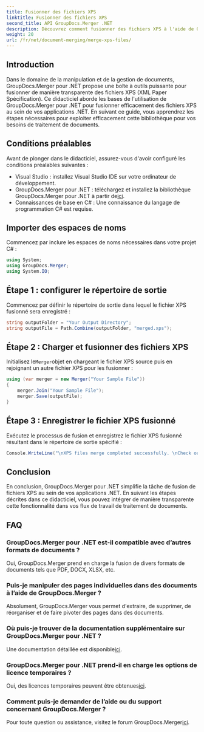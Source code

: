 ```yaml
---
title: Fusionner des fichiers XPS
linktitle: Fusionner des fichiers XPS
second_title: API GroupDocs.Merger .NET
description: Découvrez comment fusionner des fichiers XPS à l'aide de GroupDocs.Merger pour .NET sans effort. Simplifiez le traitement des documents dans vos applications .NET.
weight: 20
url: /fr/net/document-merging/merge-xps-files/
---
```

## Introduction
Dans le domaine de la manipulation et de la gestion de documents, GroupDocs.Merger pour .NET propose une boîte à outils puissante pour fusionner de manière transparente des fichiers XPS (XML Paper Spécification). Ce didacticiel aborde les bases de l'utilisation de GroupDocs.Merger pour .NET pour fusionner efficacement des fichiers XPS au sein de vos applications .NET. En suivant ce guide, vous apprendrez les étapes nécessaires pour exploiter efficacement cette bibliothèque pour vos besoins de traitement de documents.
## Conditions préalables
Avant de plonger dans le didacticiel, assurez-vous d'avoir configuré les conditions préalables suivantes :
- Visual Studio : installez Visual Studio IDE sur votre ordinateur de développement.
-  GroupDocs.Merger pour .NET : téléchargez et installez la bibliothèque GroupDocs.Merger pour .NET à partir de[ici](https://releases.groupdocs.com/merger/net/).
- Connaissances de base en C# : Une connaissance du langage de programmation C# est requise.

## Importer des espaces de noms
Commencez par inclure les espaces de noms nécessaires dans votre projet C# :
```csharp
using System; 
using GroupDocs.Merger;
using System.IO;
```
## Étape 1 : configurer le répertoire de sortie
Commencez par définir le répertoire de sortie dans lequel le fichier XPS fusionné sera enregistré :
```csharp
string outputFolder = "Your Output Directory";
string outputFile = Path.Combine(outputFolder, "merged.xps");
```
## Étape 2 : Charger et fusionner des fichiers XPS
 Initialisez le`Merger`objet en chargeant le fichier XPS source puis en rejoignant un autre fichier XPS pour les fusionner :
```csharp
using (var merger = new Merger("Your Sample File"))
{
    merger.Join("Your Sample File");
    merger.Save(outputFile);
}
```
## Étape 3 : Enregistrer le fichier XPS fusionné
Exécutez le processus de fusion et enregistrez le fichier XPS fusionné résultant dans le répertoire de sortie spécifié :
```csharp
Console.WriteLine("\nXPS files merge completed successfully. \nCheck output in {0}", outputFolder);
```

## Conclusion
En conclusion, GroupDocs.Merger pour .NET simplifie la tâche de fusion de fichiers XPS au sein de vos applications .NET. En suivant les étapes décrites dans ce didacticiel, vous pouvez intégrer de manière transparente cette fonctionnalité dans vos flux de travail de traitement de documents.

## FAQ
### GroupDocs.Merger pour .NET est-il compatible avec d’autres formats de documents ?
Oui, GroupDocs.Merger prend en charge la fusion de divers formats de documents tels que PDF, DOCX, XLSX, etc.
### Puis-je manipuler des pages individuelles dans des documents à l’aide de GroupDocs.Merger ?
Absolument, GroupDocs.Merger vous permet d'extraire, de supprimer, de réorganiser et de faire pivoter des pages dans des documents.
### Où puis-je trouver de la documentation supplémentaire sur GroupDocs.Merger pour .NET ?
 Une documentation détaillée est disponible[ici](https://tutorials.groupdocs.com/merger/net/).
### GroupDocs.Merger pour .NET prend-il en charge les options de licence temporaires ?
 Oui, des licences temporaires peuvent être obtenues[ici](https://purchase.groupdocs.com/temporary-license/).
### Comment puis-je demander de l’aide ou du support concernant GroupDocs.Merger ?
 Pour toute question ou assistance, visitez le forum GroupDocs.Merger[ici](https://forum.groupdocs.com/c/merger/32).